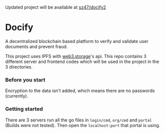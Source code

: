 Updated project will be available at [sz47/docify2](https://github.com/sz47/docify2)



# Docify

A decentralized blockchain based platform to verify and validate user documents and prevent fraud. 

This project uses IPFS with [web3.storage](https://web3.storage)'s api.
This repo contains 3 different server and frontend codes which will be used in the project in the 3 directories.

### Before you start

Encryption to the data isn't added, which means there are no passwords (currently).

### Getting started

There are 3 servers run all the go files in `login/cmd`, `org/cmd` and `portal` (Builds were not tested). Then open the `localhost:port` that portal is using. 
